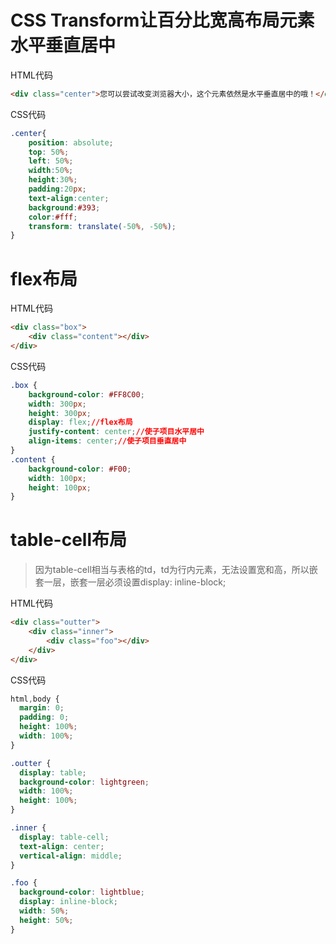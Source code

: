 # CSS Transform让百分比宽高布局元素水平垂直居中

HTML代码

```html
<div class="center">您可以尝试改变浏览器大小，这个元素依然是水平垂直居中的哦！</div>
```

CSS代码

```css
.center{
    position: absolute;
    top: 50%;
    left: 50%;
    width:50%;
    height:30%;
    padding:20px;
    text-align:center;
    background:#393;
    color:#fff;
    transform: translate(-50%, -50%);
}	
```

# flex布局

HTML代码

```html
<div class="box">
    <div class="content"></div>
</div>
```

CSS代码

```css
.box {
    background-color: #FF8C00;
    width: 300px;
    height: 300px;
    display: flex;//flex布局
    justify-content: center;//使子项目水平居中
    align-items: center;//使子项目垂直居中
}
.content {
    background-color: #F00;
    width: 100px;
    height: 100px;
}
```

# table-cell布局

>因为table-cell相当与表格的td，td为行内元素，无法设置宽和高，所以嵌套一层，嵌套一层必须设置display: inline-block;

HTML代码

```html
<div class="outter">
    <div class="inner">
        <div class="foo"></div>
    </div>
</div>
```

CSS代码

```css
html,body {
  margin: 0;
  padding: 0;
  height: 100%;
  width: 100%;
}

.outter {
  display: table;
  background-color: lightgreen;
  width: 100%;
  height: 100%;
}

.inner {
  display: table-cell;
  text-align: center;
  vertical-align: middle;
}

.foo {
  background-color: lightblue;
  display: inline-block;
  width: 50%;
  height: 50%;
}
```

